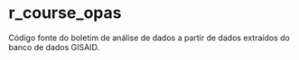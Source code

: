 # r_course_opas

Código fonte do boletim de análise de dados a partir de dados extraídos do banco de dados GISAID.
